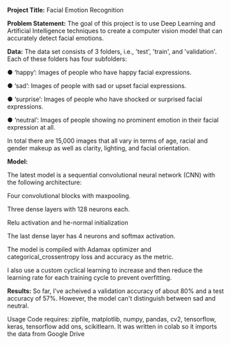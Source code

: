 **Project Title:** Facial Emotion Recognition

**Problem Statement:**
The goal of this project is to use Deep Learning and Artificial Intelligence techniques to create a computer vision model that can accurately detect facial emotions.

**Data:**
The data set consists of 3 folders, i.e., 'test', 'train', and 'validation'. Each of these folders has four subfolders:

● ‘happy’: Images of people who have happy facial expressions.

● ‘sad’: Images of people with sad or upset facial expressions.

● ‘surprise’: Images of people who have shocked or surprised facial expressions.

● ‘neutral’: Images of people showing no prominent emotion in their facial expression at all.

In total there are 15,000 images that all vary in terms of age, racial and gender makeup as well as clarity, lighting, and facial orientation.


**Model:**

The latest model is a sequential convolutional neural network (CNN) with the following architecture:

Four convolutional blocks with maxpooling.

Three dense layers with 128 neurons each. 

Relu activation and he-normal initialization

The last dense layer has 4 neurons and softmax activation. 

The model is compiled with Adamax optimizer and categorical_crossentropy loss and accuracy as the metric.

I also use a custom cyclical learning to increase and then reduce the learning rate for each training cycle to prevent overfitting.

**Results:**
So far, I've acheived a validation accuracy of about 80% and a test accuracy of 57%. However, the model can't distinguish between sad and neutral.

Usage
Code requires: zipfile, matplotlib, numpy, pandas, cv2, tensorflow, keras, tensorflow add ons, scikitlearn. It was written in colab so it imports the data from Google Drive


